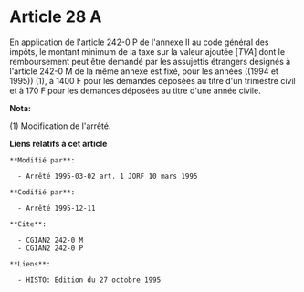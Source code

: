 # Article 28 A

En application de l'article 242-0 P de l'annexe II au code général des impôts, le montant minimum de la taxe sur la valeur
ajoutée [*TVA*] dont le remboursement peut être demandé par les assujettis étrangers désignés à l'article 242-0 M de la même
annexe est fixé, pour les années ((1994 et 1995)) (1), à 1400 F pour les demandes déposées au titre d'un trimestre civil et à
170 F pour les demandes déposées au titre d'une année civile.

**Nota:**

(1) Modification de l'arrêté.

**Liens relatifs à cet article**

	**Modifié par**:

	  - Arrêté 1995-03-02 art. 1 JORF 10 mars 1995

	**Codifié par**:

	  - Arrêté 1995-12-11

	**Cite**:

	  - CGIAN2 242-0 M
	  - CGIAN2 242-0 P

	**Liens**:

	  - HISTO: Edition du 27 octobre 1995
